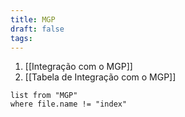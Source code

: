 ```yaml
---
title: MGP
draft: false
tags:
---
```

1. [[Integração com o MGP]]
2. [[Tabela de Integração com o MGP]]


```dataview
list from "MGP"
where file.name != "index"
```
